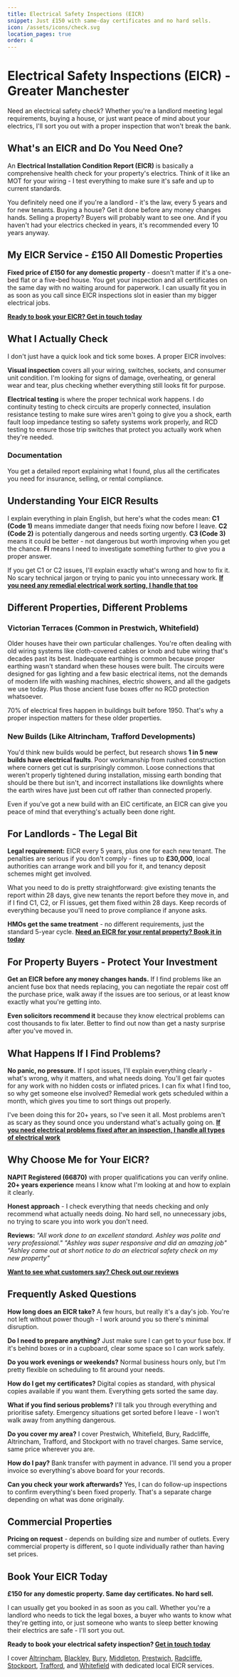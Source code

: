```yaml
---
title: Electrical Safety Inspections (EICR)
snippet: Just £150 with same-day certificates and no hard sells.
icon: /assets/icons/check.svg
location_pages: true
order: 4
---
```


# Electrical Safety Inspections (EICR) - Greater Manchester

Need an electrical safety check? Whether you're a landlord meeting legal requirements, buying a house, or just want peace of mind about your electrics, I'll sort you out with a proper inspection that won't break the bank.

## What's an EICR and Do You Need One?

An **Electrical Installation Condition Report (EICR)** is basically a comprehensive health check for your property's electrics. Think of it like an MOT for your wiring - I test everything to make sure it's safe and up to current standards.

You definitely need one if you're a landlord - it's the law, every 5 years and for new tenants. Buying a house? Get it done before any money changes hands. Selling a property? Buyers will probably want to see one. And if you haven't had your electrics checked in years, it's recommended every 10 years anyway.

## My EICR Service - £150 All Domestic Properties

**Fixed price of £150 for any domestic property** - doesn't matter if it's a one-bed flat or a five-bed house. You get your inspection and all certificates on the same day with no waiting around for paperwork. I can usually fit you in as soon as you call since EICR inspections slot in easier than my bigger electrical jobs.

**[Ready to book your EICR? Get in touch today](/contact/)**

## What I Actually Check

I don't just have a quick look and tick some boxes. A proper EICR involves:

**Visual inspection** covers all your wiring, switches, sockets, and consumer unit condition. I'm looking for signs of damage, overheating, or general wear and tear, plus checking whether everything still looks fit for purpose.

**Electrical testing** is where the proper technical work happens. I do continuity testing to check circuits are properly connected, insulation resistance testing to make sure wires aren't going to give you a shock, earth fault loop impedance testing so safety systems work properly, and RCD testing to ensure those trip switches that protect you actually work when they're needed.

### Documentation

You get a detailed report explaining what I found, plus all the certificates you need for insurance, selling, or rental compliance.

## Understanding Your EICR Results

I explain everything in plain English, but here's what the codes mean: **C1 (Code 1)** means immediate danger that needs fixing now before I leave. **C2 (Code 2)** is potentially dangerous and needs sorting urgently. **C3 (Code 3)** means it could be better - not dangerous but worth improving when you get the chance. **FI** means I need to investigate something further to give you a proper answer.

If you get C1 or C2 issues, I'll explain exactly what's wrong and how to fix it. No scary technical jargon or trying to panic you into unnecessary work. **[If you need any remedial electrical work sorting, I handle that too](/services/)**

## Different Properties, Different Problems

### Victorian Terraces (Common in Prestwich, Whitefield)

Older houses have their own particular challenges. You're often dealing with old wiring systems like cloth-covered cables or knob and tube wiring that's decades past its best. Inadequate earthing is common because proper earthing wasn't standard when these houses were built. The circuits were designed for gas lighting and a few basic electrical items, not the demands of modern life with washing machines, electric showers, and all the gadgets we use today. Plus those ancient fuse boxes offer no RCD protection whatsoever.

70% of electrical fires happen in buildings built before 1950. That's why a proper inspection matters for these older properties.

### New Builds (Like Altrincham, Trafford Developments)

You'd think new builds would be perfect, but research shows **1 in 5 new builds have electrical faults**. Poor workmanship from rushed construction where corners get cut is surprisingly common. Loose connections that weren't properly tightened during installation, missing earth bonding that should be there but isn't, and incorrect installations like downlights where the earth wires have just been cut off rather than connected properly.

Even if you've got a new build with an EIC certificate, an EICR can give you peace of mind that everything's actually been done right.

## For Landlords - The Legal Bit

**Legal requirement:** EICR every 5 years, plus one for each new tenant. The penalties are serious if you don't comply - fines up to **£30,000**, local authorities can arrange work and bill you for it, and tenancy deposit schemes might get involved.

What you need to do is pretty straightforward: give existing tenants the report within 28 days, give new tenants the report before they move in, and if I find C1, C2, or FI issues, get them fixed within 28 days. Keep records of everything because you'll need to prove compliance if anyone asks.

**HMOs get the same treatment** - no different requirements, just the standard 5-year cycle. **[Need an EICR for your rental property? Book it in today](/contact/)**

## For Property Buyers - Protect Your Investment

**Get an EICR before any money changes hands.** If I find problems like an ancient fuse box that needs replacing, you can negotiate the repair cost off the purchase price, walk away if the issues are too serious, or at least know exactly what you're getting into.

**Even solicitors recommend it** because they know electrical problems can cost thousands to fix later. Better to find out now than get a nasty surprise after you've moved in.

## What Happens If I Find Problems?

**No panic, no pressure.** If I spot issues, I'll explain everything clearly - what's wrong, why it matters, and what needs doing. You'll get fair quotes for any work with no hidden costs or inflated prices. I can fix what I find too, so why get someone else involved? Remedial work gets scheduled within a month, which gives you time to sort things out properly.

I've been doing this for 20+ years, so I've seen it all. Most problems aren't as scary as they sound once you understand what's actually going on. **[If you need electrical problems fixed after an inspection, I handle all types of electrical work](/services/)**

## Why Choose Me for Your EICR?

**NAPIT Registered (66870)** with proper qualifications you can verify online. **20+ years experience** means I know what I'm looking at and how to explain it clearly.

**Honest approach** - I check everything that needs checking and only recommend what actually needs doing. No hard sell, no unnecessary jobs, no trying to scare you into work you don't need.

**Reviews:** _"All work done to an excellent standard. Ashley was polite and very professional."_ _"Ashley was super responsive and did an amazing job"_ _"Ashley came out at short notice to do an electrical safety check on my new property"_

**[Want to see what customers say? Check out our reviews](/reviews/)**

## Frequently Asked Questions

**How long does an EICR take?** A few hours, but really it's a day's job. You're not left without power though - I work around you so there's minimal disruption.

**Do I need to prepare anything?** Just make sure I can get to your fuse box. If it's behind boxes or in a cupboard, clear some space so I can work safely.

**Do you work evenings or weekends?** Normal business hours only, but I'm pretty flexible on scheduling to fit around your needs.

**How do I get my certificates?** Digital copies as standard, with physical copies available if you want them. Everything gets sorted the same day.

**What if you find serious problems?** I'll talk you through everything and prioritise safety. Emergency situations get sorted before I leave - I won't walk away from anything dangerous.

**Do you cover my area?** I cover Prestwich, Whitefield, Bury, Radcliffe, Altrincham, Trafford, and Stockport with no travel charges. Same service, same price wherever you are.

**How do I pay?** Bank transfer with payment in advance. I'll send you a proper invoice so everything's above board for your records.

**Can you check your work afterwards?** Yes, I can do follow-up inspections to confirm everything's been fixed properly. That's a separate charge depending on what was done originally.

## Commercial Properties

**Pricing on request** - depends on building size and number of outlets. Every commercial property is different, so I quote individually rather than having set prices.

## Book Your EICR Today

**£150 for any domestic property. Same day certificates. No hard sell.**

I can usually get you booked in as soon as you call. Whether you're a landlord who needs to tick the legal boxes, a buyer who wants to know what they're getting into, or just someone who wants to sleep better knowing their electrics are safe - I'll sort you out.

**Ready to book your electrical safety inspection? [Get in touch today](/contact/)**

I cover [Altrincham](/altrincham-eicr-inspections/), [Blackley](/blackley-eicr-inspections/), [Bury](/bury-eicr-inspections/), [Middleton](/middleton-eicr-inspections/), [Prestwich](/prestwich-eicr-inspections/), [Radcliffe](/radcliffe-eicr-inspections/), [Stockport](/stockport-eicr-inspections/), [Trafford](/trafford-eicr-inspections/), and [Whitefield](/whitefield-eicr-inspections/) with dedicated local EICR services.
